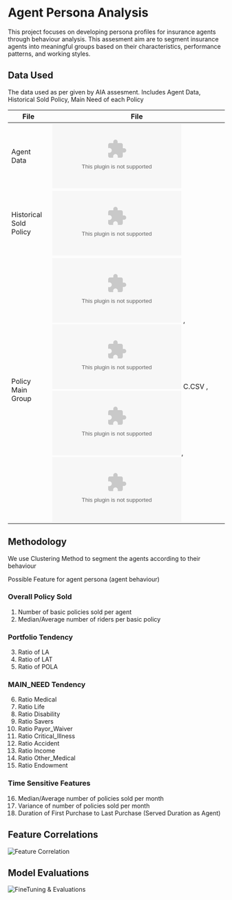 
# Agent Persona Analysis
This project focuses on developing persona profiles for insurance agents through behaviour analysis. This assesment aim are to segment insurance agents into meaningful groups based on their characteristics, performance patterns, and working styles.


## Data Used
The data used as per given by AIA assesment.
Includes Agent Data, Historical Sold Policy, Main Need of each Policy

| File             | File                                                               |
| ----------------- | ----------------------------------------------------------------------- |
| Agent Data | ![AGENT.CSV](https://github.com/adleefuad/aia-assesment/blob/main/assessment_data/AGENT.csv)|
| Historical Sold Policy | ![MAIN.CSV](https://github.com/adleefuad/aia-assesment/blob/main/assessment_data/MAIN.csv)  |
| Policy Main Group | ![B.CSV](https://github.com/adleefuad/aia-assesment/blob/main/assessment_data/B.csv) , ![C.CSV](https://github.com/adleefuad/aia-assesment/blob/main/assessment_data/C.csv) C.CSV , ![D.CSV](https://github.com/adleefuad/aia-assesment/blob/main/assessment_data/D.csv), ![E.CSV](https://github.com/adleefuad/aia-assesment/blob/main/assessment_data/E.csv) |


## Methodology
We use Clustering Method to segment the agents according to their behaviour

Possible Feature for agent persona (agent behaviour)
### Overall Policy Sold
1. Number of basic policies sold per agent
2. Median/Average number of riders per basic policy
### Portfolio Tendency
3. Ratio of LA
4. Ratio of LAT
5. Ratio of POLA
### MAIN_NEED Tendency
6. Ratio Medical
7. Ratio Life
8. Ratio Disability
9. Ratio Savers
10. Ratio Payor_Waiver
11. Ratio Critical_Illness
12. Ratio Accident
13. Ratio Income
14. Ratio Other_Medical
15. Ratio Endowment

### Time Sensitive Features
16. Median/Average number of policies sold per month 
17. Variance of number of policies sold per month
18. Duration of First Purchase to Last Purchase (Served Duration as Agent)


## Feature Correlations

![Feature Correlation](https://github.com/adleefuad/aia-assesment/blob/main/Model%20FineTuning%20And%20Evaluations.png)

## Model Evaluations
![FineTuning & Evaluations](https://github.com/adleefuad/aia-assesment/blob/main/Model%20FineTuning%20And%20Evaluations.png)